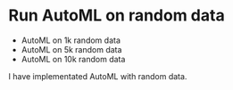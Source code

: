 # Run AutoML on random data

- AutoML on 1k random data
- AutoML on 5k random data
- AutoML on 10k random data

I have implementated AutoML with random data.